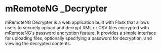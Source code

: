 # mRemoteNG _Decrypter
 mRemoteNG Decrypter is a web application built with Flask that allows users to securely upload and decrypt XML or CSV files encrypted with mRemoteNG's password encryption feature. It provides a simple interface for uploading files, optionally specifying a password for decryption, and viewing the decrypted contents.
